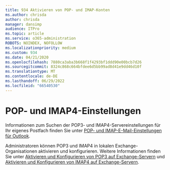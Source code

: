 ```yaml
---
title: 934 Aktivieren von POP- und IMAP-Konten
ms.author: chrisda
author: chrisda
manager: dansimp
audience: ITPro
ms.topic: article
ms.service: o365-administration
ROBOTS: NOINDEX, NOFOLLOW
ms.localizationpriority: medium
ms.custom: 934
ms.date: 04/21/2020
ms.openlocfilehash: 7880ca3aba3b668f1f4293bf1ddd90e00bcb7d26
ms.sourcegitcommit: 8324c868c664bfdee6d5bb99ad8d41e9dd46d10f
ms.translationtype: MT
ms.contentlocale: de-DE
ms.lasthandoff: 06/29/2022
ms.locfileid: "66540530"
---
```

# <a name="pop-and-imap4-settings"></a>POP- und IMAP4-Einstellungen

Informationen zum Suchen der POP3- und IMAP4-Servereinstellungen für Ihr eigenes Postfach finden Sie unter [POP- und IMAP-E-Mail-Einstellungen für Outlook](https://support.microsoft.com/office/pop-imap-and-smtp-settings-8361e398-8af4-4e97-b147-6c6c4ac95353).

Administratoren können POP3 und IMAP4 in lokalen Exchange-Organisationen aktivieren und konfigurieren. Weitere Informationen finden Sie unter [Aktivieren und Konfigurieren von POP3 auf Exchange-Servern](https://technet.microsoft.com/library/bb124934.aspx) und [Aktivieren und Konfigurieren von IMAP4 auf Exchange-Servern](https://technet.microsoft.com/library/bb124489.aspx).
